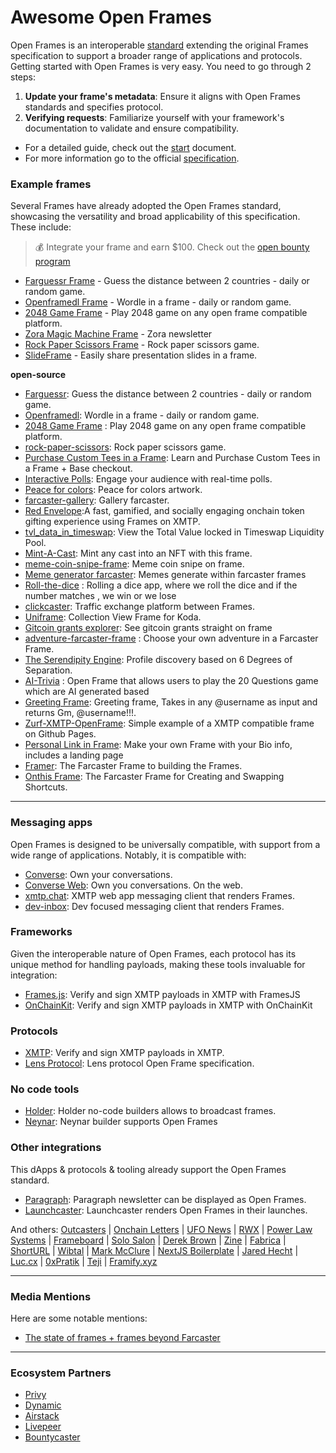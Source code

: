 # Awesome Open Frames

Open Frames is an interoperable [standard](https://github.com/open-frames/standard) extending the original Frames specification to support a broader range of applications and protocols. Getting started with Open Frames is very easy. You need to go through 2 steps:

1. **Update your frame's metadata**: Ensure it aligns with Open Frames standards and specifies protocol.
2. **Verifying requests**: Familiarize yourself with your framework's documentation to validate and ensure compatibility.

- For a detailed guide, check out the [start](https://github.com/open-frames/awesome-open-frames/blob/main/START.md) document.
- For more information go to the official [specification](https://github.com/open-frames/standard).

### Example frames

Several Frames have already adopted the Open Frames standard, showcasing the versatility and broad applicability of this specification. These include:

> 💰 Integrate your frame and earn $100. Check out the [open bounty program](https://github.com/open-frames/awesome-open-frames/blob/main/BOUNTY.md)

- [Farguessr Frame](https://farguessr.vercel.app) - Guess the distance between 2 countries - daily or random game.
- [Openframedl Frame](https://openframedl.vercel.app) - Wordle in a frame - daily or random game.
- [2048 Game Frame](https://2048frame.netlify.app) - Play 2048 game on any open frame compatible platform.
- [Zora Magic Machine Frame](https://paragraph.xyz/@zora/zora-magic-machine/) - Zora newsletter
- [Rock Paper Scissors Frame](https://xmtp-frame-rock-paper-scissors.vercel.app/) - Rock paper scissors game.
- [SlideFrame](https://slideframe.replit.app/) - Easily share presentation slides in a frame.

**open-source**

- [Farguessr](https://github.com/cryptods8/farguessr): Guess the distance between 2 countries - daily or random game.
- [Openframedl](https://github.com/cryptods8/openframedl): Wordle in a frame - daily or random game.
- [2048 Game Frame](https://github.com/Vamsieth/2048-frame) : Play 2048 game on any open frame compatible platform.
- [rock-paper-scissors](https://github.com/Unshut-Labs/xmtp-frame-rock-paper-scissors): Rock paper scissors game.
- [Purchase Custom Tees in a Frame](https://github.com/Luna-Music/LunaVibesTees): Learn and Purchase Custom Tees in a Frame + Base checkout.
- [Interactive Polls](https://github.com/xmtp-labs/fc-polls): Engage your audience with real-time polls.
- [Peace for colors](https://github.com/rtomas/peace-frame-farcaster): Peace for colors artwork.
- [farcaster-gallery](https://github.com/Nith567/far): Gallery farcaster.
- [Red Envelope](https://devfolio.co/projects/red-envelope-fe1a):A fast, gamified, and socially engaging onchain token gifting experience using Frames on XMTP.
- [tvl_data_in_timeswap](https://github.com/HrithikSampson/TVL_History): View the Total Value locked in Timeswap Liquidity Pool.
- [Mint-A-Cast](https://github.com/jamiechicago312/frameworks-ri-ja): Mint any cast into an NFT with this frame.
- [meme-coin-snipe-frame](https://github.com/golryang/meme-coin-snipe-frame-frontend): Meme coin snipe on frame.
- [Meme generator farcaster](https://github.com/ajaybutti/meme-farcaster-generator): Memes generate within farcaster frames
- [Roll-the-dice](https://github.com/LeoFranklin015/XMTP-frames) : Rolling a dice app, where we roll the dice and if the number matches , we win or we lose
- [clickcaster](https://github.com/IgorShadurin/warpcast-traffic): Traffic exchange platform between Frames.
- ⁠[Uniframe](https://github.com/Mr94t3z/uniframe): Collection View Frame for Koda.
- [Gitcoin grants explorer](https://github.com/koisose/frame): See gitcoin grants straight on frame
- [adventure-farcaster-frame](https://github.com/Vamsieth/farcast) : Choose your own adventure in a Farcaster Frame.
- [The Serendipity Engine](https://github.com/Envoy-VC/the-serendipity-engine): Profile discovery based on 6 Degrees of Separation.
- [AI-Trivia](https://github.com/Tech-axis/ai-trivia) : Open Frame that allows users to play the 20 Questions game which are AI generated based
- [Greeting Frame](https://github.com/Larhra/gm-frame): Greeting frame, Takes in any @username as input and returns Gm, @username!!!.
- [Zurf-XMTP-OpenFrame](https://github.com/robertcedwards/Zurf-XMTP-OpenFrame/): Simple example of a XMTP compatible frame on Github Pages.
- [Personal Link in Frame](https://github.com/robertcedwards/farcaster-frame-bio): Make your own Frame with your Bio info, includes a landing page
- [Framer](https://github.com/alekcangp/framer): The Farcaster Frame to building the Frames.
- ⁠[Onthis Frame](https://github.com/Mr94t3z/onthis-frame): The Farcaster Frame for Creating and Swapping Shortcuts.

---

### Messaging apps

Open Frames is designed to be universally compatible, with support from a wide range of applications. Notably, it is compatible with:

- [Converse](https://getconverse.app/): Own your conversations.
- [Converse Web](https://app.converse.xyz/): Own you conversations. On the web.
- [xmtp.chat](https://xmtp.chat/): XMTP web app messaging client that renders Frames.
- [dev-inbox](https://github.com/xmtp/dev-inbox/): Dev focused messaging client that renders Frames.

### Frameworks

Given the interoperable nature of Open Frames, each protocol has its unique method for handling payloads, making these tools invaluable for integration:

- [Frames.js](https://framesjs.org/reference/js/xmtp): Verify and sign XMTP payloads in XMTP with FramesJS
- [OnChainKit](https://onchainkit.xyz/xmtp/introduction): Verify and sign XMTP payloads in XMTP with OnChainKit

### Protocols

- [XMTP](https://xmtp.org/docs/build/frames): Verify and sign XMTP payloads in XMTP.
- [Lens Protocol](https://github.com/defispartan/lens-frames/): Lens protocol Open Frame specification.

### No code tools

- [Holder](https://www.holder.xyz/): Holder no-code builders allows to broadcast frames.
- [Neynar](https://warpcast.com/rish/0x6ee0f33b): Neynar builder supports Open Frames

### Other integrations

This dApps & protocols & tooling already support the Open Frames standard.

- [Paragraph](https://paragraph.xyz): Paragraph newsletter can be displayed as Open Frames.
- [Launchcaster](https://www.launchcaster.xyz): Launchcaster renders Open Frames in their launches.

And others: [Outcasters](https://outcasters.xyz) | [Onchain Letters](https://onchainletters.xyz) | [UFO News](https://news.ufo.fm) | [RWX](https://rwx.mrjonkane.com) | [Power Law Systems](https://powerlaw.systems) | [Frameboard](https://www.frameboard.com) | [Solo Salon](https://solosalon.clinamenic.com) | [Derek Brown](https://derekbrown.xyz) | [Zine](https://zine.shamesoiree.com) | [Fabrica](https://blog.fabrica.land) | [ShortURL](https://shorturl.at) | [Wibtal](https://wibtal.com) | [Mark McClure](https://markmcclure.xyz) | [NextJS Boilerplate](https://nextjs-boilerplate-xi-two-79.vercel.app) | [Jared Hecht](https://jaredhecht.com) | [Luc.cx](https://luc.cx) | [0xPratik](https://0xpratik.com) | [Teji](blog.teji.io) | [Framify.xyz](https://framify.xyz)

---

### Media Mentions

Here are some notable mentions:

- [The state of frames + frames beyond Farcaster](https://mirror.xyz/albiverse.eth/8Uvsdgv9TTxnENFk90PRcIpiS20h_Av3_JkcVm7Yw2U)

---

### Ecosystem Partners

- [Privy](https://privy.io/)
- [Dynamic](https://www.dynamic.xyz/)
- [Airstack](https://www.airstack.xyz/)
- [Livepeer](https://livepeer.org/)
- [Bountycaster](https://www.bountycaster.xyz/)
